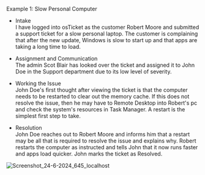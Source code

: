Example 1: Slow Personal Computer

- Intake<br />
I have logged into osTicket as the customer Robert Moore and submitted a support ticket for a slow personal laptop.  The customer is complaining that after the new update, Windows is slow to start up and that apps are taking a long time to load.

- Assignment and Communication<br />
The admin Scot Blair has looked over the ticket and assigned it to John Doe in the Support department due to its low level of severity.

- Working the Issue<br />
John Doe's first thought after viewing the ticket is that the computer needs to be restarted to clear out the memory cache.  If this does not resolve the issue, then he may have to Remote Desktop into Robert's pc and check the system's resources in Task Manager.  A restart is the simplest first step to take.

- Resolution<br />
John Doe reaches out to Robert Moore and informs him that a restart may be all that is required to resolve the issue and explains why.  Robert restarts the computer as instructed and tells John that it now runs faster and apps load quicker.  John marks the ticket as Resolved.

![Screenshot_24-6-2024_645_localhost](https://github.com/ScotBlair/ticket-lifecycle/assets/171102023/fc0659d3-d748-4de3-8c31-de5da5fe8a05)
